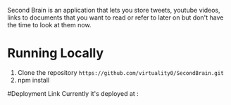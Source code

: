 Second Brain is an application that lets you store tweets, youtube videos, links to documents that you want to read or refer to later on but don't have the time to look at them now.

# Running Locally
1. Clone the repository
   ``` https://github.com/virtuality0/SecondBrain.git ```
2. npm install

#Deployment Link 
Currently it's deployed at : <a href="https://secondbrain-oz8s.onrender.com" />
